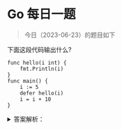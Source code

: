 # Go 每日一题

> 今日（2023-06-23）的题目如下

下面这段代码输出什么?

```golang
func hello(i int) {  
    fmt.Println(i)
}
func main() {  
    i := 5
    defer hello(i)
    i = i + 10
}
```


<details>
<summary>答案解析：</summary>
<div>

参考答案及解析：5。

这个例子中，hello() 函数的参数在执行 defer 语句的时候会保存一份副本，在实际调用 hello() 函数时用，所以是 5.

---

### 01 楼

Mark 本来以为会在执行defer的时候获取i的地址，在最后执行hello的时候才复制i的值。但看了解析原来是在defer的时候就会保存一份i的副本。 个人感觉从逻辑上应该是输出15更合适一些。不知道是不是golang做了简单处理，在defer语句的时候就创建了副本。

### 07 楼

golang 在 `defer` 时候就创建了副本, 所以是 5;

如果在 `defer` 函数内部直接引用, 而不是通过参数的形式传递,则结果是 15


</div>
</details>
